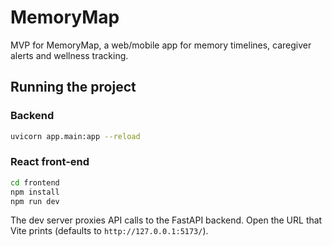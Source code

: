 # MemoryMap

MVP for MemoryMap, a web/mobile app for memory timelines, caregiver alerts and wellness tracking.

## Running the project

### Backend

```bash
uvicorn app.main:app --reload
```

### React front-end

```bash
cd frontend
npm install
npm run dev
```

The dev server proxies API calls to the FastAPI backend. Open the URL that Vite prints (defaults to `http://127.0.0.1:5173/`).
